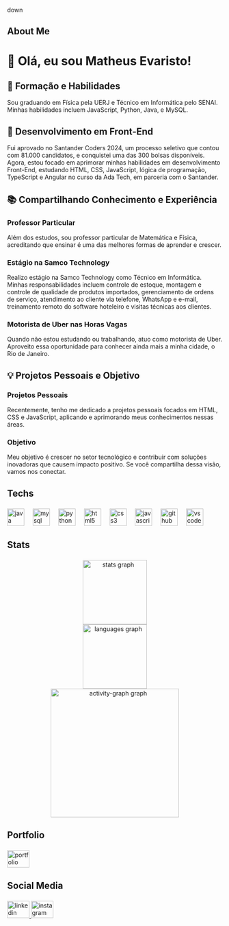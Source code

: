 down
<p align="left"></p>

###

<h2 align="left">About Me</h2>

###

<p align="left"><h1>👋 Olá, eu sou Matheus Evaristo!</h1> <h2>🌟 Formação e Habilidades</h2> <p>Sou graduando em Física pela UERJ e Técnico em Informática pelo SENAI. Minhas habilidades incluem JavaScript, Python, Java, e MySQL.</p> <h2>🚀 Desenvolvimento em Front-End</h2> <p>Fui aprovado no Santander Coders 2024, um processo seletivo que contou com 81.000 candidatos, e conquistei uma das 300 bolsas disponíveis. Agora, estou focado em aprimorar minhas habilidades em desenvolvimento Front-End, estudando HTML, CSS, JavaScript, lógica de programação, TypeScript e Angular no curso da Ada Tech, em parceria com o Santander.</p> <h2>📚 Compartilhando Conhecimento e Experiência</h2> <h3>Professor Particular</h3> <p>Além dos estudos, sou professor particular de Matemática e Física, acreditando que ensinar é uma das melhores formas de aprender e crescer.</p> <h3>Estágio na Samco Technology</h3> <p>Realizo estágio na Samco Technology como Técnico em Informática. Minhas responsabilidades incluem controle de estoque, montagem e controle de qualidade de produtos importados, gerenciamento de ordens de serviço, atendimento ao cliente via telefone, WhatsApp e e-mail, treinamento remoto do software hoteleiro e visitas técnicas aos clientes.</p> <h3>Motorista de Uber nas Horas Vagas</h3> <p>Quando não estou estudando ou trabalhando, atuo como motorista de Uber. Aproveito essa oportunidade para conhecer ainda mais a minha cidade, o Rio de Janeiro.</p> <h2>💡 Projetos Pessoais e Objetivo</h2> <h3>Projetos Pessoais</h3> <p>Recentemente, tenho me dedicado a projetos pessoais focados em HTML, CSS e JavaScript, aplicando e aprimorando meus conhecimentos nessas áreas.</p> <h3>Objetivo</h3> <p>Meu objetivo é crescer no setor tecnológico e contribuir com soluções inovadoras que causem impacto positivo. Se você compartilha dessa visão, vamos nos conectar.</p>

###

<h2 align="left">Techs</h2>

###

<div align="left">
  <img src="https://skillicons.dev/icons?i=java" height="40" alt="java logo"  />
  <img width="12" />
  <img src="https://skillicons.dev/icons?i=mysql" height="40" alt="mysql logo"  />
  <img width="12" />
  <img src="https://skillicons.dev/icons?i=py" height="40" alt="python logo"  />
  <img width="12" />
  <img src="https://skillicons.dev/icons?i=html" height="40" alt="html5 logo"  />
  <img width="12" />
  <img src="https://skillicons.dev/icons?i=css" height="40" alt="css3 logo"  />
  <img width="12" />
  <img src="https://skillicons.dev/icons?i=js" height="40" alt="javascript logo"  />
  <img width="12" />
  <img src="https://skillicons.dev/icons?i=github" height="40" alt="github logo"  />
  <img width="12" />
  <img src="https://skillicons.dev/icons?i=vscode" height="40" alt="vscode logo"  />
</div>

###

<h2 align="left">Stats</h2>

###

<div align="center">
  <img src="https://github-readme-stats.vercel.app/api?username=Matheusevaristo-coder&hide_title=false&hide_rank=false&show_icons=true&include_all_commits=true&count_private=true&disable_animations=false&theme=gotham&locale=en&hide_border=false&order=1" height="150" alt="stats graph" /> <br>
  <img src="https://github-readme-stats.vercel.app/api/top-langs?username=Matheusevaristo-coder&locale=en&hide_title=false&layout=compact&card_width=320&langs_count=5&theme=gotham&hide_border=false&order=2" height="150" alt="languages graph" /> <br>
  <img src="https://github-readme-activity-graph.vercel.app/graph?username=Matheusevaristo-coder&radius=16&theme=gotham&area=true&order=5" height="300" alt="activity-graph graph"  />
</div>

###

<h2 align="left">Portfolio</h2>

###

<div align="left">
  <a href="https://portfolio-matheusevaristo.vercel.app/" target="_blank">
    <img src="https://raw.githubusercontent.com/maurodesouza/profile-readme-generator/master/src/assets/icons/social/web/default.svg" width="52" height="40" alt="portfolio logo" />
  </a>
</div>

###

<h2 align="left">Social Media</h2>

###

<div align="left">
  <a href="https://www.linkedin.com/in/matheus-evaristo-169845226/" target="_blank">
    <img src="https://raw.githubusercontent.com/maurodesouza/profile-readme-generator/master/src/assets/icons/social/linkedin/default.svg" width="52" height="40" alt="linkedin logo"  />
  </a>
  <a href="https://www.instagram.com/insta_graphix_/" target="_blank">
    <img src="https://raw.githubusercontent.com/maurodesouza/profile-readme-generator/master/src/assets/icons/social/instagram/default.svg" width="52" height="40" alt="instagram logo"  />
  </a>
</div>

###
